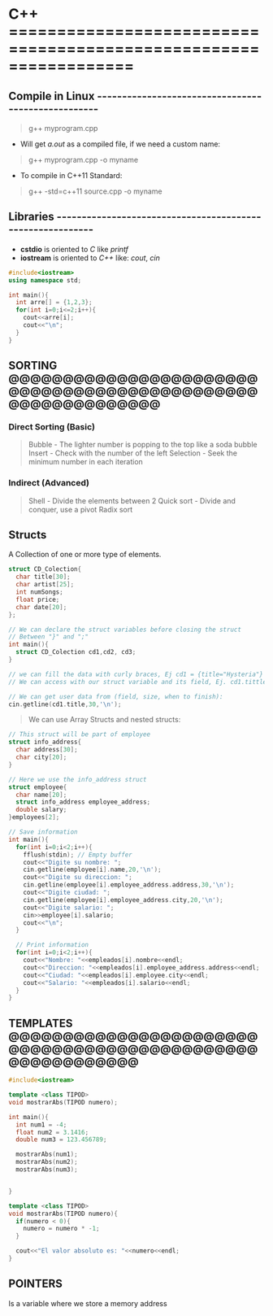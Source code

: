 # C++ =================================================================
 
## Compile in Linux ---------------------------------------------------

>g++ myprogram.cpp

* Will get _a.out_ as a compiled file, if we need a custom name: 

>g++ myprogram.cpp -o myname

* To compile in C++11 Standard:

>g++ -std=c++11 source.cpp -o myname


## Libraries ----------------------------------------------------------

* __cstdio__ is oriented to _C_ like _printf_
* __iostream__ is oriented to _C++_ like: _cout_, _cin_


```c++
#include<iostream>
using namespace std;

int main(){
  int arre[] = {1,2,3};
  for(int i=0;i<=2;i++){
    cout<<arre[i];
    cout<<"\n";
  }  
}
```

## SORTING @@@@@@@@@@@@@@@@@@@@@@@@@@@@@@@@@@@@@@@@@@@@@@@@@@@@@@@@@@@@

### Direct Sorting (Basic)

> Bubble - The lighter number is popping to the top like a soda bubble
> Insert - Check with the number of the left
> Selection - Seek the minimum number in each iteration

### Indirect (Advanced)

> Shell - Divide the elements between 2
> Quick sort - Divide and conquer, use a pivot
> Radix sort

## Structs

A Collection of one or more type of elements. <br/>

```c++
struct CD_Colection{
  char title[30];
  char artist[25];
  int numSongs;
  float price;
  char date[20];
};

// We can declare the struct variables before closing the struct
// Between "}" and ";"
int main(){
  struct CD_Colection cd1,cd2, cd3;
}

// we can fill the data with curly braces, Ej cd1 = {title="Hysteria"}
// We can access with our struct variable and its field, Ej. cd1.tittle

// We can get user data from (field, size, when to finish):
cin.getline(cd1.title,30,'\n');

```
> We can use Array Structs and nested structs: <br/>

```c++
// This struct will be part of employee
struct info_address{
  char address[30];
  char city[20];
}

// Here we use the info_address struct
struct employee{
  char name[20];
  struct info_address employee_address;
  double salary;
}employees[2];

// Save information
int main(){
  for(int i=0;i<2;i++){
    fflush(stdin); // Empty buffer
    cout<<"Digite su nombre: ";
    cin.getline(employee[i].name,20,'\n');
    cout<<"Digite su direccion: ";
    cin.getline(employee[i].employee_address.address,30,'\n');
    cout<<"Digite ciudad: ";
    cin.getline(employee[i].employee_address.city,20,'\n');
    cout<<"Digite salario: ";
    cin>>employee[i].salario;
    cout<<"\n";
  }

  // Print information
  for(int i=0;i<2;i++){
    cout<<"Nombre: "<<empleados[i].nombre<<endl;
    cout<<"Direccion: "<<empleados[i].employee_address.address<<endl;
    cout<<"Ciudad: "<<empleados[i].employee.city<<endl;
    cout<<"Salario: "<<empleados[i].salario<<endl;  
  }
}

```



## TEMPLATES @@@@@@@@@@@@@@@@@@@@@@@@@@@@@@@@@@@@@@@@@@@@@@@@@@@@@@@@@@

```c++
#include<iostream>

template <class TIPOD>
void mostrarAbs(TIPOD numero);

int main(){
  int num1 = -4;
  float num2 = 3.1416;
  double num3 = 123.456789;

  mostrarAbs(num1);
  mostrarAbs(num2);
  mostrarAbs(num3);


}

template <class TIPOD>
void mostrarAbs(TIPOD numero){
  if(numero < 0){
    numero = numero * -1;
  }

  cout<<"El valor absoluto es: "<<numero<<endl;
}

```

## POINTERS

Is a variable where we store a memory address <br/>


